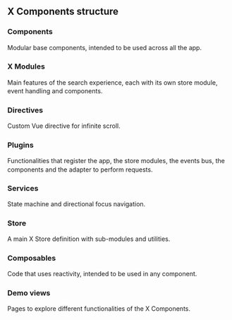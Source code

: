 ## **X Components structure**

<div class="mt-2">

### **Components**
<p class="description">Modular base components, intended to be used across all the app.</p>

### **X Modules**
<p class="description">Main features of the search experience, each with its own store module, event handling and components.</p>

### **Directives**
<p class="description">Custom Vue directive for infinite scroll.</p>

### **Plugins**
<p class="description">Functionalities that register the app, the store modules, the events bus, the components and the adapter to perform requests.</p>

### **Services**
<p class="description">State machine and directional focus navigation.</p>

### **Store**
<p class="description">A main X Store definition with sub-modules and utilities.</p>

### **Composables**
<p class="description">Code that uses reactivity, intended to be used in any component.</p>

### **Demo views**
<p class="description">Pages to explore different functionalities of the X Components.</p>

</div>

<!--
* Composables: Device and use$x
-->

<style>

.description {
  margin: 8px 0 4px;
  line-height: 1.4;
}
</style>